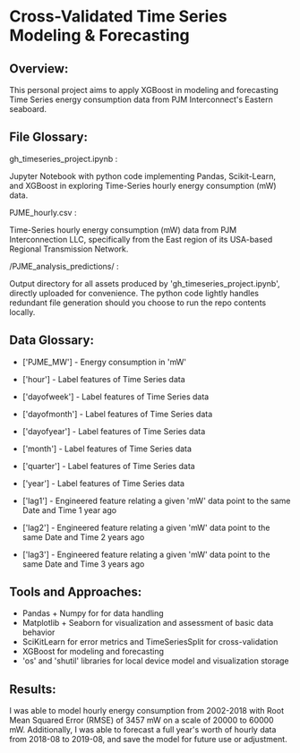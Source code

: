 # Cross-Validated Time Series Modeling & Forecasting

## Overview:
This personal project aims to apply XGBoost in modeling and forecasting Time Series energy consumption data from PJM Interconnect's Eastern seaboard.

## File Glossary:

gh_timeseries_project.ipynb :
  
  Jupyter Notebook with python code implementing Pandas, Scikit-Learn, and XGBoost in exploring Time-Series hourly energy consumption (mW) data.

PJME_hourly.csv :
  
  Time-Series hourly energy consumption (mW) data from PJM Interconnection LLC, specifically from the East region of its USA-based Regional Transmission Network.

/PJME_analysis_predictions/ :
  
  Output directory for all assets produced by 'gh_timeseries_project.ipynb', directly uploaded for convenience. The python code lightly handles redundant file generation should you choose to run the repo contents locally.

## Data Glossary:
* ['PJME_MW'] - Energy consumption in 'mW'

* ['hour'] - Label features of Time Series data
* ['dayofweek'] - Label features of Time Series data
* ['dayofmonth'] - Label features of Time Series data
* ['dayofyear'] - Label features of Time Series data
* ['month'] - Label features of Time Series data
* ['quarter'] - Label features of Time Series data
* ['year'] - Label features of Time Series data

* ['lag1'] - Engineered feature relating a given 'mW' data point to the same Date and Time 1 year ago
* ['lag2'] - Engineered feature relating a given 'mW' data point to the same Date and Time 2 years ago
* ['lag3'] - Engineered feature relating a given 'mW' data point to the same Date and Time 3 years ago

## Tools and Approaches:

* Pandas + Numpy for for data handling
* Matplotlib + Seaborn for visualization and assessment of basic data behavior
* SciKitLearn for error metrics and TimeSeriesSplit for cross-validation
* XGBoost for modeling and forecasting
* 'os' and 'shutil' libraries for local device model and visualization storage

## Results:
I was able to model hourly energy consumption from 2002-2018 with Root Mean Squared Error (RMSE) of 3457 mW on a scale of 20000 to 60000 mW.
Additionally, I was able to forecast a full year's worth of hourly data from 2018-08 to 2019-08, and save the model for future use or adjustment.
